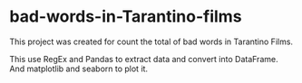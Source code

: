 # bad-words-in-Tarantino-films
This project was created for count the total of bad words in Tarantino Films. 

This use RegEx and Pandas to extract data and convert into DataFrame. And matplotlib and seaborn to plot it.
